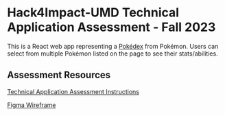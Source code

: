 # Hack4Impact-UMD Technical Application Assessment - Fall 2023
This is a React web app representing a [Pokédex](https://pokemon.fandom.com/wiki/Pok%C3%A9dex) from Pokémon. Users can select from multiple Pokémon listed on the page to see their stats/abilities.

## Assessment Resources
[Technical Application Assessment Instructions](https://docs.google.com/document/d/1_Oe2zpr_CvMzFxVjcCiFf6cL61u3AjC4_WD8bc60b_o/edit?usp=sharing)

[Figma Wireframe](https://www.figma.com/file/ytLdzY9uLtMmN5e5vCgshk/H4I-UMD-Technical-Application-Assessment-Wireframe-Fall-2023?type=design&node-id=0%3A1&mode=design&t=FJmRooetpnNNDUu3-1)
